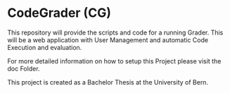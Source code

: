 # CodeGrader (CG)

This repository will provide the scripts and code for a running Grader. 
This will be a web application with User Management and automatic Code Execution and evaluation. 

For more detailed information on how to setup this Project please visit the doc Folder. 

This project is created as a Bachelor Thesis at the University of Bern. 



